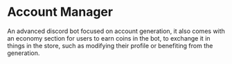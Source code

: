 # Account Manager
An advanced discord bot focused on account generation, it also comes with an economy section for users to earn coins in the bot, to exchange it in things in the store, such as modifying their profile or benefiting from the generation.
